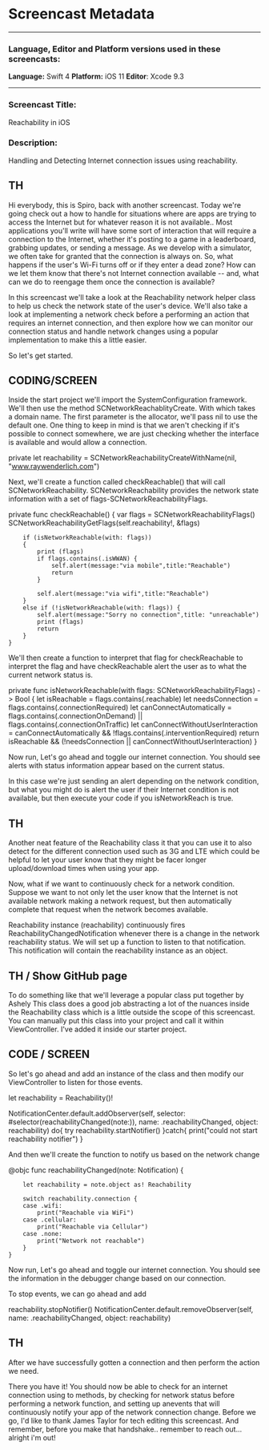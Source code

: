 # Screencast Metadata

-----

### Language, Editor and Platform versions used in these screencasts:

**Language:** Swift 4
**Platform:** iOS 11
**Editor**: Xcode 9.3

-----

### Screencast Title:
Reachability in iOS

### Description:
Handling and Detecting Internet connection issues using reachability.


TH
------------
Hi everybody, this is Spiro, back with another screencast. Today we're going check out a how to handle for situations where are apps are trying to access the Internet but for whatever reason it is not available.. Most applications you'll write will have some sort of interaction that will require a connection to the Internet, whether it's posting to a game in a leaderboard, grabbing updates, or sending a message. As we develop with a simulator, we often take for granted that the connection is always on. So, what happens if the user's Wi-Fi turns off or if they enter a dead zone? How can we let them know that there's not Internet connection available  -- and, what can we do to reengage them once the connection is available?

In this screencast we'll take a look at the Reachability network helper class to help us check the network state of the user's device. We'll also take a look at implementing a network check before a performing an action that requires an internet connection, and then explore how we can monitor our connection status and handle network changes using a popular implementation to make this a little easier. 

So let's get started.

CODING/SCREEN
------------
Inside the start project we'll import the SystemConfiguration framework.
We'll then use the method SCNetworkReachablityCreate. With which takes a domain name.  The first parameter is the allocator, we'll  pass nil to use the default one. One thing to keep in mind is that we aren't checking if it's possible to connect somewhere, we are just checking whether the interface is available and would allow a connection.

private let reachability = SCNetworkReachabilityCreateWithName(nil, "www.raywenderlich.com")


Next, we'll create a function called checkReachable() that will call SCNetworkReachability.
SCNetworkReachability provides the network state information with a set of flags-SCNetworkReachabilityFlags. 


private func checkReachable()
    {
        var flags = SCNetworkReachabilityFlags()
        SCNetworkReachabilityGetFlags(self.reachability!, &flags)
        
        if (isNetworkReachable(with: flags))
        {
            print (flags)
            if flags.contains(.isWWAN) {
                self.alert(message:"via mobile",title:"Reachable")
                return
            }
            
            self.alert(message:"via wifi",title:"Reachable")
        }
        else if (!isNetworkReachable(with: flags)) {
            self.alert(message:"Sorry no connection",title: "unreachable")
            print (flags)
            return
        }
    }

We'll then create a function to interpret that flag for checkReachable to interpret the flag and have checkReachable alert the user as to what the current network status is. 

private func isNetworkReachable(with flags: SCNetworkReachabilityFlags) -> Bool {
        let isReachable = flags.contains(.reachable)
        let needsConnection = flags.contains(.connectionRequired)
        let canConnectAutomatically = flags.contains(.connectionOnDemand) || flags.contains(.connectionOnTraffic)
        let canConnectWithoutUserInteraction = canConnectAutomatically && !flags.contains(.interventionRequired)
        return isReachable && (!needsConnection || canConnectWithoutUserInteraction)
    }

Now run, Let's go ahead and toggle our internet connection. 
You should see alerts with status information appear based on the current status. 

In this case we're just sending an alert depending on the network condition, but what you might do is alert the user if their Internet condition is not available, but then execute your code if you isNetworkReach is true.

TH
------------

Another neat feature of the Reachability class it that you can use it to also detect for the different connection used such as 3G and LTE which could be helpful to let your user know that they might be facer longer upload/download times when using your app.

Now, what if we want to continuously check for a network condition. Suppose we want to not only let the user know that the Internet is not available network making a network request, but then automatically complete that request when the network becomes available.  

Reachability instance (reachability) continuously fires ReachabilityChangedNotification whenever there is a change in the network reachability status. We will set up a function to listen to that notification. This notification will contain the reachability instance as an object.

TH / Show GitHub page
------------
To do something like that we'll leverage a popular class put together by Ashely 
This class does a good job abstracting a lot of the nuances inside the Reachability class which is a little outside the scope of this screencast. You can manually put this class into your project and call it within ViewController. I've added it inside our starter project.

CODE / SCREEN
------------

So let's go ahead and add an instance of the class and then modify our ViewController to listen for those events. 

let reachability = Reachability()!

  NotificationCenter.default.addObserver(self, selector: #selector(reachabilityChanged(note:)), name: .reachabilityChanged, object: reachability)
    do{
      try reachability.startNotifier()
    }catch{
      print("could not start reachability notifier")
    }



And then we'll create the function to notify us based on the network change

  @objc func reachabilityChanged(note: Notification) {
        
        let reachability = note.object as! Reachability
        
        switch reachability.connection {
        case .wifi:
            print("Reachable via WiFi")
        case .cellular:
            print("Reachable via Cellular")
        case .none:
            print("Network not reachable")
        }
    }

Now run, Let's go ahead and toggle our internet connection. 
You should see the information in the debugger change based on our connection. 

To stop events, we can go ahead and add 

reachability.stopNotifier()
NotificationCenter.default.removeObserver(self, name: .reachabilityChanged, object: reachability)

TH
------------

After we have successfully gotten a connection and then perform the action we need. 

There you have it! You should now be able to check for an internet connection using to methods, by checking for network status before performing a network function, and setting up anevents that will continuously notify your app of the network connection change. Before we go, I'd like to thank James Taylor for tech editing this screencast. And remember, before you make that handshake.. remember to reach out... alright i'm out!

